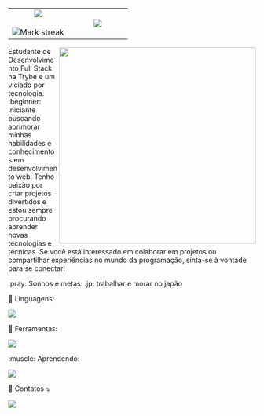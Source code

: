 <p align="center">
  <!--- stats (start) -->
<table align="center">
<tr border="none">
<td width="50%" align="center">
  
  <img  align="center"  src="https://github-readme-stats.vercel.app/api?username=kinishii1&theme=dark&show_icons=true&count_private=true" />
  <br></br>
  <img  title="🔥 Get streak stats for your profile at git.io/streak-stats" alt="Mark streak" src="https://github-readme-streak-stats.herokuapp.com/?user=kinishii1&theme=dark&hide_border=false" /> 
</td>

<td width="50%" align="center">

  <img  align="center"  src="https://github-readme-stats.anuraghazra1.vercel.app/api/top-langs/?username=kinishii1&theme=dark&hide_border=false&no-bg=true&no-frame=true&langs_count=10"/>
  
  </td>
</tr>
</table>


<img src="https://media.giphy.com/media/yALcFbrKshfoY/giphy.gif" min-width="400px" max-width="400px" width="400px" align="right">

<p align="left"> 
Estudante de Desenvolvimento Full Stack na Trybe e um viciado por tecnologia. :beginner: Iniciante buscando aprimorar minhas habilidades e conhecimentos em desenvolvimento web. Tenho paixão por criar projetos divertidos e estou sempre procurando aprender novas tecnologias e técnicas. Se você está interessado em colaborar em projetos ou compartilhar experiências no mundo da programação, sinta-se à vontade para se conectar!
</p>

<p align="left">
  :pray: Sonhos e metas:  :jp: trabalhar e morar no japão 
</p>


<p align="left">
  🦄 Linguagens: <p align="left">
  <a href="https://skillicons.dev">
    <img src="https://skillicons.dev/icons?i=html,css,javascript," />
  </a>
</p>

<p align="left">
  💼 Ferramentas: <p align="left">
  <a href="https://skillicons.dev">
    <img src="https://skillicons.dev/icons?i=git,figma,sass,vscode" />
  </a>
</p>
</p>

<p align="left">
  :muscle: Aprendendo: <p align="left">
  <a href="https://skillicons.dev">
    <img src="https://skillicons.dev/icons?i=react" />
  </a>
</p>
</p>

<p align="left">
  💌 Contatos ⤵️
</p>

<p align="left">
  
  <a href="www.linkedin.com/in/kinishii" alt="LinkedIn">
  <img src="https://img.shields.io/badge/-Linkedin-0e76a8?style=flat-square&logo=Linkedin&logoColor=white&link=LINK-DO-SEU-LINKEDIN" /></a>

</p>

